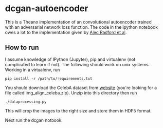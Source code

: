 # dcgan-autoencoder

This is a Theano implementation of an convolutional autoencoder trained with an adversarial network loss function.  The code in the ipython notebook owes a lot to the implementation given by [Alec Radford et al](https://github.com/Newmu/dcgan_code).  

## How to run

I assume knowledge of IPython (Jupyter), pip and virtualenv (not complicated to learn if not).  The following should work on unix systems.  Working in a virtualenv, run 

```pip install -r /path/to/requirements.txt```

You should download the CelebA dataset from [website](http://mmlab.ie.cuhk.edu.hk/projects/CelebA.html) (you're looking for a file called img_align_celeba.zip).  Unzip into this directory then run 

``` ./dataprocessing.py ``` 

This will crop the images to the right size and store them in HDF5 format.

Next run the dcgan notbook.
